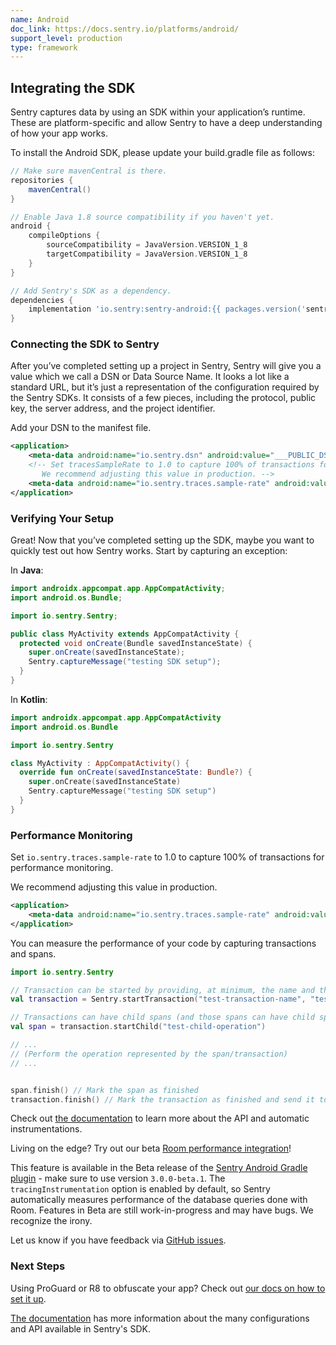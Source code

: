 ```yaml
---
name: Android
doc_link: https://docs.sentry.io/platforms/android/
support_level: production
type: framework
---
```


## Integrating the SDK

Sentry captures data by using an SDK within your application’s runtime. These are platform-specific and allow Sentry to have a deep understanding of how your app works.

To install the Android SDK, please update your build.gradle file as follows:

```groovy
// Make sure mavenCentral is there.
repositories {
    mavenCentral()
}

// Enable Java 1.8 source compatibility if you haven't yet.
android {
    compileOptions {
        sourceCompatibility = JavaVersion.VERSION_1_8
        targetCompatibility = JavaVersion.VERSION_1_8
    }
}

// Add Sentry's SDK as a dependency.
dependencies {
    implementation 'io.sentry:sentry-android:{{ packages.version('sentry.java.android', '4.0.0') }}'
}
```

### Connecting the SDK to Sentry

After you’ve completed setting up a project in Sentry, Sentry will give you a value which we call a DSN or Data Source Name. It looks a lot like a standard URL, but it’s just a representation of the configuration required by the Sentry SDKs. It consists of a few pieces, including the protocol, public key, the server address, and the project identifier.

Add your DSN to the manifest file.

```xml {filename:AndroidManifest.xml}
<application>
    <meta-data android:name="io.sentry.dsn" android:value="___PUBLIC_DSN___" />
    <!-- Set tracesSampleRate to 1.0 to capture 100% of transactions for performance monitoring.
       We recommend adjusting this value in production. -->
    <meta-data android:name="io.sentry.traces.sample-rate" android:value="1.0" />
</application>
```

### Verifying Your Setup

Great! Now that you’ve completed setting up the SDK, maybe you want to quickly test out how Sentry works. Start by capturing an exception:

In **Java**:

```java
import androidx.appcompat.app.AppCompatActivity;
import android.os.Bundle;

import io.sentry.Sentry;

public class MyActivity extends AppCompatActivity {
  protected void onCreate(Bundle savedInstanceState) {
    super.onCreate(savedInstanceState);
    Sentry.captureMessage("testing SDK setup");
  }
}
```

In **Kotlin**:

```kotlin
import androidx.appcompat.app.AppCompatActivity
import android.os.Bundle

import io.sentry.Sentry

class MyActivity : AppCompatActivity() {
  override fun onCreate(savedInstanceState: Bundle?) {
    super.onCreate(savedInstanceState)
    Sentry.captureMessage("testing SDK setup")
  }
}
```

### Performance Monitoring

Set `io.sentry.traces.sample-rate` to 1.0 to capture 100% of transactions for performance monitoring.

We recommend adjusting this value in production.

```xml {filename:AndroidManifest.xml}
<application>
    <meta-data android:name="io.sentry.traces.sample-rate" android:value="1.0" />
</application>
```

You can measure the performance of your code by capturing transactions and spans.

```kotlin
import io.sentry.Sentry

// Transaction can be started by providing, at minimum, the name and the operation
val transaction = Sentry.startTransaction("test-transaction-name", "test-transaction-operation")

// Transactions can have child spans (and those spans can have child spans as well)
val span = transaction.startChild("test-child-operation")

// ...
// (Perform the operation represented by the span/transaction)
// ...


span.finish() // Mark the span as finished
transaction.finish() // Mark the transaction as finished and send it to Sentry
```

Check out [the documentation](https://docs.sentry.io/platforms/android/performance/instrumentation/) to learn more about the API and automatic instrumentations.

<Note>

Living on the edge? Try out our beta [Room performance integration](https://docs.sentry.io/platforms/android/performance/instrumentation/automatic-instrumentation/#sqlite-and-room-instrumentation)!
  
This feature is available in the Beta release of the [Sentry Android Gradle plugin](https://docs.sentry.io/platforms/android/proguard/#gradle) - make sure to use version `3.0.0-beta.1`. The `tracingInstrumentation` option is enabled by default, so Sentry automatically measures performance of the database queries done with Room. Features in Beta are still work-in-progress and may have bugs. We recognize the irony.

Let us know if you have feedback via [GitHub issues](https://github.com/getsentry/sentry-android-gradle-plugin/issues).

</Note>

### Next Steps

Using ProGuard or R8 to obfuscate your app? Check out [our docs on how to set it up](https://docs.sentry.io/platforms/android/proguard/).

[The documentation](https://docs.sentry.io/platforms/android/configuration/) has more information about the many configurations and API available in Sentry's SDK.
